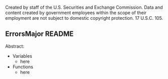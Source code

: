 ﻿Created by staff of the U.S. Securities and Exchange Commission.
Data and content created by government employees within the scope of their employment are not subject to domestic copyright protection. 17 U.S.C. 105.

## ErrorsMajor README
Abstract:

 - Variables
	 - here
 - Functions
	 - here
